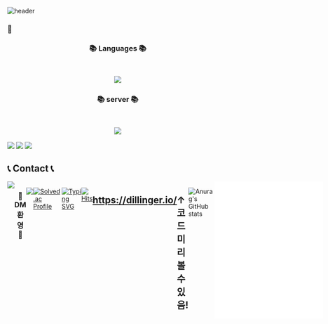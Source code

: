 ![header](https://capsule-render.vercel.app/api?type=wave&color=FF0001&height=300&section=header&text=kimminseon_github&fontSize=90&animation=twinkling)
### 👋

<h3 align="center"><b>📚 Languages 📚</b></h3>
</br>
<p align="center">
<img src="https://img.shields.io/badge/python-3670A0?style=for-the-badge&logo=python&logoColor=ffdd54"/>
  
<h3 align="center"><b>📚 server 📚</b></h3>
</br>
<p align="center">
<img src="https://img.shields.io/badge/python-3670A0?style=for-the-badge&logo=python&logoColor=ffdd54"/>
<div>
        <img src="https://img.shields.io/badge/linux-FCC624?style=for-the-badge&logo=linux&logoColor=black"> 
        <img src="https://img.shields.io/badge/apache tomcat-F8DC75?style=for-the-badge&logo=apachetomcat&logoColor=black">
        <img src="https://img.shields.io/badge/Amazon AWS-232F3E?style=for-the-badge&logo=amazon aws&logoColor=white"> 
</div>

  ## 📞 Contact 📞
<div style="display:flex; flex-direction:row;">
  <a href="mailto:kimminseon01033@gmail.com"><img src="https://img.shields.io/badge/Gmail-EA4335?style=for-the badge&logo=Gmail&logoColor=white"></a>
<h3 align="center"><b>💌 DM환영 💌</b></h3>
<p align="center">
<a href="https://www.instagram.com/minseon0103"><img src="https://img.shields.io/badge/Instagram-%23E4405F.svg?style=for-the-badge&logo=Instagram&logoColor=white&link=https://www.instagram.com/minseon0103"/></a>

[![Solved.ac Profile](http://mazassumnida.wtf/api/v2/generate_badge?boj=kimminseon)](https://solved.ac/kimminseon/)

[![Typing SVG](https://readme-typing-svg.herokuapp.com/?color=000000&lines=itiswhatitis🐯🤖&font=Redressed&size=40)](https://git.io/typing-svg)





[![Hits](https://hits.seeyoufarm.com/api/count/incr/badge.svg?url=https%3A%2F%2Fgithub.com%2Fgjbae1212%2Fhit-counter&count_bg=%233D46C8&title_bg=%2316ED36&icon=&icon_color=%23E7E7E7&title=minseon&edge_flat=true)](https://hits.seeyoufarm.com)

## https://dillinger.io/ 
## ↑코드 미리볼 수 있음!
![Anurag's GitHub stats](https://github-readme-stats.vercel.app/api?username=kimminseon2001&show_icons=true&theme=radical)

<img src="https://raw.githubusercontent.com/dkssud8150/github-stats-transparent/output/generated/languages.svg" width="49.2%" />
<!--
**kimminseon2001/kimminseon2001** is a ✨ _special_ ✨ repository because its `README.md` (this file) appears on your GitHub profile.

Here are some ideas to get you started:

- 🔭 I’m currently working on ...
- 🌱 I’m currently learning ...
- 👯 I’m looking to collaborate on ...
- 🤔 I’m looking for help with ...
- 💬 Ask me about ...
- 📫 How to reach me: ...
- 😄 Pronouns: ...
- ⚡ Fun fact: ...
-->
